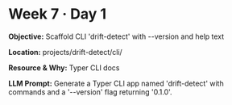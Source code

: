 # Week 7 · Day 1

**Objective:** Scaffold CLI 'drift-detect' with --version and help text

**Location:** projects/drift-detect/cli/

**Resource & Why:** Typer CLI docs

**LLM Prompt:** Generate a Typer CLI app named 'drift-detect' with commands and a '--version' flag returning '0.1.0'.
